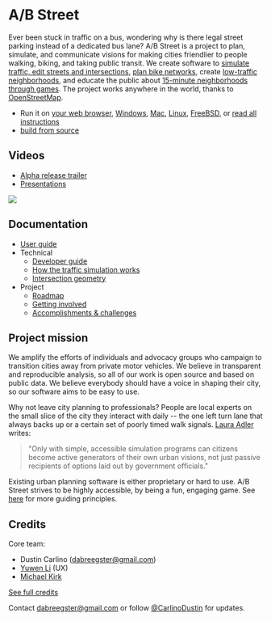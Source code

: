 # A/B Street

Ever been stuck in traffic on a bus, wondering why is there legal street parking
instead of a dedicated bus lane? A/B Street is a project to plan, simulate, and
communicate visions for making cities friendlier to people walking, biking, and
taking public transit. We create software to
[simulate traffic, edit streets and intersections](https://a-b-street.github.io/docs/software/abstreet.html),
[plan bike networks](https://a-b-street.github.io/docs/software/ungap_the_map/index.html),
create
[low-traffic neighborhoods](https://a-b-street.github.io/docs/software/ltn/index.html),
and educate the public about
[15-minute neighborhoods through games](https://a-b-street.github.io/docs/software/santa.html).
The project works anywhere in the world, thanks to
[OpenStreetMap](https://www.openstreetmap.org/about).

- Run it on [your web browser](http://play.abstreet.org/0.3.2/abstreet.html),
  [Windows](https://github.com/a-b-street/abstreet/releases/download/v0.3.2/abstreet_windows_v0_3_2.zip),
  [Mac](https://github.com/a-b-street/abstreet/releases/download/v0.3.2/abstreet_mac_v0_3_2.zip),
  [Linux](https://github.com/a-b-street/abstreet/releases/download/v0.3.2/abstreet_linux_v0_3_2.zip),
  [FreeBSD](https://www.freshports.org/games/abstreet/), or
  [read all instructions](https://a-b-street.github.io/docs/user/index.html)
- [build from source](https://a-b-street.github.io/docs/tech/dev/index.html)

## Videos

- [Alpha release trailer](https://www.youtube.com/watch?v=LxPD4n_1-LU)
- [Presentations](https://a-b-street.github.io/docs/project/presentations.html)

![](https://a-b-street.github.io/docs/project/history/retrospective/traffic_sim.gif)

## Documentation

- [User guide](https://a-b-street.github.io/docs/user/index.html)
- Technical
  - [Developer guide](https://a-b-street.github.io/docs/tech/dev/index.html)
  - [How the traffic simulation works](https://a-b-street.github.io/docs/tech/trafficsim/discrete_event/index.html)
  - [Intersection geometry](https://a-b-street.github.io/docs/tech/map/geometry/index.html)
- Project
  - [Roadmap](https://a-b-street.github.io/docs/software/ungap_the_map/plan.html#future-directions)
  - [Getting involved](https://a-b-street.github.io/docs/project/contributing.html)
  - [Accomplishments & challenges](https://a-b-street.github.io/docs/project/history/retrospective/index.html)

## Project mission

We amplify the efforts of individuals and advocacy groups who campaign to
transition cities away from private motor vehicles. We believe in transparent
and reproducible analysis, so all of our work is open source and based on public
data. We believe everybody should have a voice in shaping their city, so our
software aims to be easy to use.

Why not leave city planning to professionals? People are local experts on the
small slice of the city they interact with daily -- the one left turn lane that
always backs up or a certain set of poorly timed walk signals.
[Laura Adler](http://www.govtech.com/data/SimCities-Can-City-Planning-Mistakes-Be-Avoided-Through-Data-Driven-Simulations.html)
writes:

> "Only with simple, accessible simulation programs can citizens become active
> generators of their own urban visions, not just passive recipients of options
> laid out by government officials."

Existing urban planning software is either proprietary or hard to use. A/B
Street strives to be highly accessible, by being a fun, engaging game. See
[here](https://a-b-street.github.io/docs/project/motivations.html) for more
guiding principles.

## Credits

Core team:

- Dustin Carlino (<dabreegster@gmail.com>)
- [Yuwen Li](https://www.yuwen-li.com/) (UX)
- [Michael Kirk](https://github.com/michaelkirk)

[See full credits](https://a-b-street.github.io/docs/project/team.html)

Contact <dabreegster@gmail.com> or follow
[@CarlinoDustin](https://twitter.com/CarlinoDustin) for updates.
